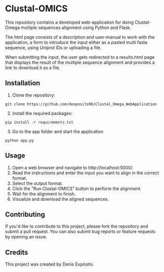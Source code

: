 # Clustal-OMICS
This repository contains a developed web-application for doing Clustal-Omega multiple sequences alignment using Python and Flask. <p>
The html page consists of a description and user-manual to work with the application, a form to introduce the input either as a pasted multi fasta sequence, using Uniprot IDs or uploading a file. <p>
When submitting the input, the user gets redirected to a results.html page that displays the result of the multiple sequence alignment and provides a link to download it as a file.

## Installation
1) Clone the repository:<p>
```
git clone https://github.com/dexposito98/Clustal_Omega_WebApplication
```

2) Install the required packages: <p>
```
pip install -r requirements.txt
```

3) Go to the app folder and start the application
```
python app.py
```

## Usage
1) Open a web browser and navigate to http://localhost:5000/.
2) Read the instructions and enter the input you want to align in the correct format.
3) Select the output format.
4) Click the "Run Clustal-OMICS" button to perform the alignment.
5) Wait for the alignment to finish.
6) Visualize and download the aligned sequences.

## Contributing
If you'd like to contribute to this project, please fork the repository and submit a pull request. You can also submit bug reports or feature requests by opening an issue.

## Credits
This project was created by Denis Expósito.
